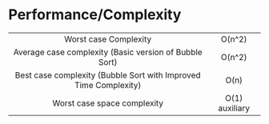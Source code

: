 # Performance/Complexity
|   |   |
| :---: | :---: |
| Worst case Complexity | O(n^2) |
| Average case complexity (Basic version of Bubble Sort) | O(n^2) |
| Best case complexity (Bubble Sort with Improved Time Complexity) | O(n) |
| Worst case space complexity | O(1) auxiliary |
